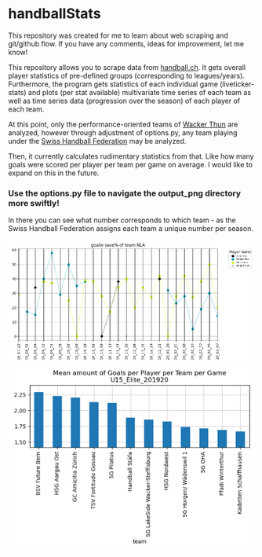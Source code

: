 # handballStats
This repository was created for me to learn about web scraping and git/github flow.
If you have any comments, ideas for improvement, let me know!

This repository allows you to scrape data from <a href="https://www.handball.ch/de/matchcenter/" target="blank">handball.ch</a>.
It gets overall player statistics of pre-defined groups (corresponding to leagues/years).
Furthermore, the program gets statistics of each individual game (liveticker-stats) and plots (per stat available) multivariate time series of each team as well as time series data (progression over the season) of each player of each team.

At this point, only the performance-oriented teams of <a href="https://wackerthun.ch/de/" target="blank">Wacker Thun</a> are analyzed, however through adjustment of options.py, any team playing under the <a href="https://www.handball.ch/de/matchcenter/" target="blank">Swiss Handball Federation</a> may be analyzed.

Then, it currently calculates rudimentary statistics from that.
Like how many goals were scored per player per team per game on average.
I would like to expand on this in the future.

### Use the options.py file to navigate the output_png directory more swiftly!
In there you can see what number corresponds to which team - as the Swiss Handball Federation assigns each team a unique number per season.

![Example Statistic](https://github.com/taetscher/handballStats/blob/master/output_png/progress_plots/30644/%25_goalies.png "Example Statistic")
![Example Statistic](https://github.com/taetscher/handballStats/blob/master/output_png/U15_Elite_201920_meanGoalsPerPlayerPerTeamPerGame.png "Example Statistic")


